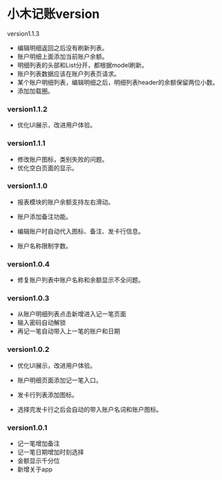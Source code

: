 # 小木记账version

version1.1.3

- 编辑明细返回之后没有刷新列表。
- 账户明细上面添加当前账户余额。
- 明细列表的头部和List分开，都根据model刷新。
- 账户列表数据应该在账户列表页请求。
- 某个账户明细列表，编辑明细之后，明细列表header的余额保留两位小数。
- 添加加载圈。

### version1.1.2

- 优化UI展示，改进用户体验。

### version1.1.1

- 修改账户图标，类别失败的问题。
- 优化空白页面的显示。

### version1.1.0

- 报表模块的账户余额支持左右滑动。
- 账户添加备注功能。


- 编辑账户时自动代入图标、备注、发卡行信息。


- 账户名称限制字数。

### version1.0.4

- 修复账户列表中账户名称和余额显示不全问题。

### version1.0.3

- 从账户明细列表点击新增进入记一笔页面
- 输入密码自动解锁
- 再记一笔自动带入上一笔的账户和日期

### version1.0.2

- 优化UI展示，改进用户体验。

- 账户明细页面添加记一笔入口。
- 发卡行列表添加图标。
- 选择完发卡行之后会自动的带入账户名词和账户图标。

### version1.0.1

- 记一笔增加备注
- 记一笔日期增加时刻选择
- 金额显示千分位
- 新增关于app
